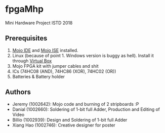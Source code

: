 # fpgaMhp
Mini Hardware Project ISTD 2018

## Prerequisites
1. [Mojo IDE](https://alchitry.com/pages/mojo-ide "Alchitry Download page") and [Mojo ISE](https://alchitry.com/pages/installing-ise "Alchitry ISE page") installed. 
2. Linux (because of point 1. Windows version is buggy as hell). Install it through [Virtual Box](https://www.virtualbox.org/ "Virtualbox Homepage")
3. Mojo FPGA kit with jumper cables and shit
4. ICs (74HC08 (AND), 74HC86 (XOR), 74HC02 (OR))
5. Batteries & Battery holder

## Authors
- Jeremy (1002642): Mojo code and burning of 2 stripboards :P
- Danial (1002660): Soldering of 1-bit full Adder, Production and Editing of Video
- Billio (1002939): Design and Soldering of 1-bit full Adder
- Xiang Hao (1002746): Creative designer for poster
